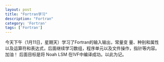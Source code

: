 ```yaml
---
layout: post
title: "Fortran学习"
description: "Fortran"
category: 'Fortran'
tags: ['Fortran']
---
```


   
  今天下午（1月11日，星期天）学习了Fortran的输入输出，常量变
量、种别和属性以及运算符和表达式，后面继续学习数组，程序单元以及文件操作，指针等内容。加油！
  后面目标是将 Noah LSM 在IVF中编译成功。以此为记。
